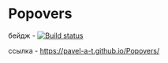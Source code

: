 # Popovers
бейдж - [![Build status](https://ci.appveyor.com/api/projects/status/2hgpxg42g8md0xdo/branch/master?svg=true)](https://ci.appveyor.com/project/Pavel-A-T/popovers/branch/master)

ссылка - https://pavel-a-t.github.io/Popovers/